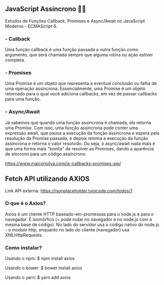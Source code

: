 ## JavaScript Assíncrono 👨‍💻
Estudos de Funções Callback, Promises e Async/Await no JavaScript Moderno - ECMAScript 6.

### - Callback
Uma função callback é uma função passada a outra função como argumento, que será chamada sempre que alguma rotina ou ação estiver completa.

### - Promises
Uma Promise é um objeto que representa a eventual conclusão ou falha de uma operação assíncrona. Essencialmente, uma Promise é um objeto retornado para o qual você adiciona callbacks, em vez de passar callbacks para uma função.

### - Async/Await
Já sabemos que quando uma função assíncrona é chamada, ela retorna uma Promise. Com isso, uma função assíncrona pode conter uma expressão await, que pausa a execução da função assíncrona e espera pela resolução da Promise passada, e depois retoma a execução da função assíncrona e retorna o valor resolvido. Ou seja, o async/await nada mais é que uma forma mais "bonita" de resolver as Promises, dando a aparência de síncrono para um código assíncrono.

https://www.maiconsilva.com/js-callbacks-promises-aw/

## Fetch API utilizando AXIOS
Link API externa: https://jsonplaceholder.typicode.com/todos/1

### O que é o Axios?
Axios é um cliente HTTP baseado-em-promessas para o node.js e para o navegador. É isomórfico (= pode rodar no navegador e no node.js com a mesma base de código). No lado do servidor usa o código nativo do node.js - o modulo http, enquanto no lado do cliente (navegador) usa XMLHttpRequests.
### Como instalar? 
Usando o npm:
$ npm install axios

Usando o bower:
$ bower install axios

Usando o yarn:
$ yarn add axios
